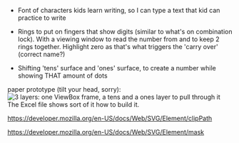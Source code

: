 -  Font of characters kids learn writing, so I can type a text that kid can practice to write

- Rings to put on fingers that show digits (similar to what's on combination lock). With a viewing window to read the number from and to keep 2 rings together. Highlight zero as that's what triggers the 'carry over' (correct name?)

- Shifting 'tens' surface and 'ones' surface, to create a number while showing THAT amount of dots

paper prototype (tilt your head, sorry):
![3 layers: one ViewBox frame, a tens and a ones layer to pull through it](https://raw.githubusercontent.com/steltenpower/ElementarySchoolGimmicks/master/IMG_20200412_185523604.jpg)
The Excel file shows sort of it how to build it.

https://developer.mozilla.org/en-US/docs/Web/SVG/Element/clipPath

https://developer.mozilla.org/en-US/docs/Web/SVG/Element/mask


